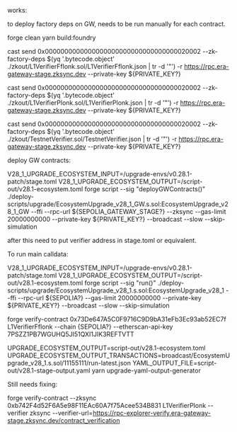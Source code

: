 works: 

to deploy factory deps on GW, needs to be run manually for each contract.

forge clean
yarn build:foundry

cast send 0x0000000000000000000000000000000000020002 --zk-factory-deps $(yq '.bytecode.object' ./zkout/L1VerifierFflonk.sol/L1VerifierFflonk.json | tr -d '"') -r https://rpc.era-gateway-stage.zksync.dev --private-key ${PRIVATE_KEY?}

cast send 0x0000000000000000000000000000000000020002 --zk-factory-deps $(yq '.bytecode.object' ./zkout/L1VerifierPlonk.sol/L1VerifierPlonk.json | tr -d '"') -r https://rpc.era-gateway-stage.zksync.dev --private-key ${PRIVATE_KEY?}

cast send 0x0000000000000000000000000000000000020002 --zk-factory-deps $(yq '.bytecode.object' ./zkout/TestnetVerifier.sol/TestnetVerifier.json | tr -d '"') -r https://rpc.era-gateway-stage.zksync.dev --private-key ${PRIVATE_KEY?}

deploy GW contracts: 

V28_1_UPGRADE_ECOSYSTEM_INPUT=/upgrade-envs/v0.28.1-patch/stage.toml V28_1_UPGRADE_ECOSYSTEM_OUTPUT=/script-out/v28.1-ecosystem.toml forge script --sig "deployGWContracts()" ./deploy-scripts/upgrade/EcosystemUpgrade_v28_1_GW.s.sol:EcosystemUpgrade_v28_1_GW --ffi --rpc-url ${SEPOLIA_GATEWAY_STAGE?} --zksync --gas-limit 20000000000 --private-key ${PRIVATE_KEY?}  --broadcast --slow --skip-simulation

after this need to put verifier address in stage.toml or equivalent.

To run main calldata: 

 V28_1_UPGRADE_ECOSYSTEM_INPUT=/upgrade-envs/v0.28.1-patch/stage.toml V28_1_UPGRADE_ECOSYSTEM_OUTPUT=/script-out/v28.1-ecosystem.toml forge script --sig "run()" ./deploy-scripts/upgrade/EcosystemUpgrade_v28_1.s.sol:EcosystemUpgrade_v28_1 --ffi --rpc-url ${SEPOLIA?}  --gas-limit 20000000000 --private-key ${PRIVATE_KEY?}  --broadcast --slow --skip-simulation

 forge verify-contract 0x73De647A5C0F9716C9D9bA31eFb3Ec93ab52EC7f L1VerifierFflonk --chain {SEPOLIA?} --etherscan-api-key 7PSZZ1PB7WGUHQ5JI51QXI1JIK3REFTVTT

 UPGRADE_ECOSYSTEM_OUTPUT=script-out/v28.1-ecosystem.toml UPGRADE_ECOSYSTEM_OUTPUT_TRANSACTIONS=broadcast/EcosystemUpgrade_v28_1.s.sol/11155111/run-latest.json YAML_OUTPUT_FILE=script-out/v28.1-stage-output.yaml yarn upgrade-yaml-output-generator

Still needs fixing: 

forge verify-contract --zksync 0xb742F4d52F6A5e98F11EAc60A7f75Acee534B831 L1VerifierPlonk --verifier zksync  --verifier-url=https://rpc-explorer-verify.era-gateway-stage.zksync.dev/contract_verification